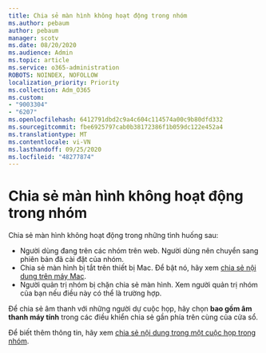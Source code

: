 ```yaml
---
title: Chia sẻ màn hình không hoạt động trong nhóm
ms.author: pebaum
author: pebaum
manager: scotv
ms.date: 08/20/2020
ms.audience: Admin
ms.topic: article
ms.service: o365-administration
ROBOTS: NOINDEX, NOFOLLOW
localization_priority: Priority
ms.collection: Adm_O365
ms.custom:
- "9003304"
- "6207"
ms.openlocfilehash: 6412791dbd2c9a4c604c114574a00c9b80dfd332
ms.sourcegitcommit: fbe6925797cab0b38172386f1b059dc122e452a4
ms.translationtype: MT
ms.contentlocale: vi-VN
ms.lasthandoff: 09/25/2020
ms.locfileid: "48277874"
---
```

# <a name="screen-sharing-not-working-in-teams"></a>Chia sẻ màn hình không hoạt động trong nhóm

Chia sẻ màn hình không hoạt động trong những tình huống sau:

- Người dùng đang trên các nhóm trên web. Người dùng nên chuyển sang phiên bản đã cài đặt của nhóm.
- Chia sẻ màn hình bị tắt trên thiết bị Mac. Để bật nó, hãy xem  [chia sẻ nội dung trên máy Mac](https://support.microsoft.com/office/fcc2bf59-aecd-4481-8f99-ce55dd836ce8#bkmk_sharecontentonmac).
- Người quản trị nhóm bị chặn chia sẻ màn hình. Xem người quản trị nhóm của bạn nếu điều này có thể là trường hợp.  

Để chia sẻ âm thanh với những người dự cuộc họp, hãy chọn  **bao gồm âm thanh máy tính**  trong các điều khiển chia sẻ gần phía trên cùng của cửa sổ.

Để biết thêm thông tin, hãy xem [chia sẻ nội dung trong một cuộc họp trong nhóm](https://support.microsoft.com/office/fcc2bf59-aecd-4481-8f99-ce55dd836ce8).
